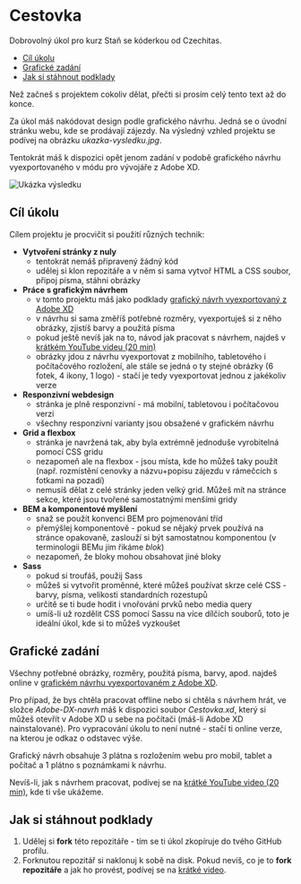 # Cestovka

Dobrovolný úkol pro kurz Staň se kóderkou od Czechitas.
- [Cíl úkolu](#Cíl-úkolu)
- [Grafické zadání](#Grafické-zadání)
- [Jak si stáhnout podklady](#Jak-si-stáhnout-podklady)

Než začneš s projektem cokoliv dělat, přečti si prosím celý tento text až do konce.

Za úkol máš nakódovat design podle grafického návrhu. Jedná se o úvodní stránku webu, kde se prodávají zájezdy. Na výsledný vzhled projektu se podívej na obrázku *ukazka-vysledku.jpg*.

Tentokrát máš k dispozici opět jenom zadání v podobě grafického návrhu vyexportovaného v módu pro vývojáře z Adobe XD.

![Ukázka výsledku](ukazka-vysledku.jpg)


## Cíl úkolu
Cílem projektu je procvičit si použití různých technik:
- **Vytvoření stránky z nuly**
  - tentokrát nemáš připravený žádný kód
  - udělej si klon repozitáře a v něm si sama vytvoř HTML a CSS soubor, připoj písma, stáhni obrázky
- **Práce s grafickým návrhem**
  - v tomto projektu máš jako podklady [grafický návrh vyexportovaný z Adobe XD](https://xd.adobe.com/view/50cee100-59ff-473d-b34a-cbf85b2a7b04-059d/grid/)
  - v návrhu si sama změříš potřebné rozměry, vyexportuješ si z něho obrázky, zjistíš barvy a použitá písma
  - pokud ještě nevíš jak na to, návod jak pracovat s návrhem, najdeš v [krátkém YouTube videu (20 min)](https://youtu.be/1ih_ZYdmNPU)
  - obrázky jdou z návrhu vyexportovat z mobilního, tabletového i počítačového rozložení, ale stále se jedná o ty stejné obrázky (6 fotek, 4 ikony, 1 logo) - stačí je tedy vyexportovat jednou z jakékoliv verze
- **Responzivní webdesign**
  - stránka je plně responzivní - má mobilní, tabletovou i počítačovou verzi
  - všechny responzivní varianty jsou obsažené v grafickém návrhu
- **Grid a flexbox**
  - stránka je navržená tak, aby byla extrémně jednoduše vyrobitelná pomocí CSS gridu
  - nezapomeň ale na flexbox - jsou místa, kde ho můžeš taky použít (např. rozmístění cenovky a názvu+popisu zájezdu v rámečcích s fotkami na pozadí)
  - nemusíš dělat z celé stránky jeden velký grid. Můžeš mít na stránce sekce, které jsou tvořené samostatnými menšími gridy
- **BEM a komponentové myšlení**
  - snaž se použít konvenci BEM pro pojmenování tříd
  - přemýšlej komponentově - pokud se nějaký prvek používá na stránce opakovaně, zaslouží si být samostatnou komponentou (v terminologii BEMu jim řikáme *blok*)
  - nezapomeň, že bloky mohou obsahovat jiné bloky
- **Sass**
  - pokud si troufáš, použij Sass
  - můžeš si vytvořit proměnné, které můžeš používat skrze celé CSS - barvy, písma, velikosti standardních rozestupů
  - určitě se ti bude hodit i vnořování prvků nebo media query
  - umíš-li už rozdělit CSS pomocí Sassu na více dílčích souborů, toto je ideální úkol, kde si to můžeš vyzkoušet

## Grafické zadání
Všechny potřebné obrázky, rozměry, použitá písma, barvy, apod. najdeš online v [grafickém návrhu vyexportovaném z Adobe XD](https://xd.adobe.com/view/50cee100-59ff-473d-b34a-cbf85b2a7b04-059d/grid/).

Pro případ, že bys chtěla pracovat offline nebo si chtěla s návrhem hrát, ve složce *Adobe-DX-navrh* máš k dispozici soubor *Cestovka.xd*, který si můžeš otevřít v Adobe XD u sebe na počítači (máš-li Adobe XD nainstalované). Pro vypracování úkolu to není nutné - stačí ti online verze, na kterou je odkaz o odstavec výše.

Grafický návrh obsahuje 3 plátna s rozložením webu pro mobil, tablet a počítač a 1 plátno s poznámkami k návrhu.

Nevíš-li, jak s návrhem pracovat, podívej se na [krátké YouTube video (20 min)](https://youtu.be/1ih_ZYdmNPU), kde ti vše ukážeme.


## Jak si stáhnout podklady
1. Udělej si **fork** této repozitáře - tím se ti úkol zkopíruje do tvého GitHub profilu.
2. Forknutou repozitář si naklonuj k sobě na disk.
Pokud nevíš, co je to **fork repozitáře** a jak ho provést, podívej se na [krátké video](https://youtu.be/K7rE3jRCjD4).